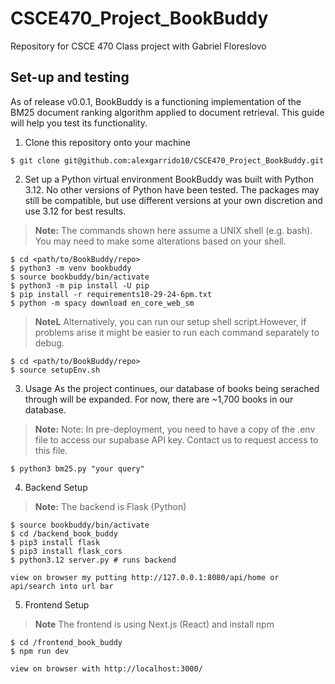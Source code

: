 # CSCE470_Project_BookBuddy
Repository for CSCE 470 Class project with Gabriel Floreslovo

## Set-up and testing
As of release v0.0.1, BookBuddy is a functioning implementation of the BM25 document ranking algorithm applied to document retrieval. This guide will help you test its functionality. 

1. Clone this repository onto your machine
```console
$ git clone git@github.com:alexgarrido10/CSCE470_Project_BookBuddy.git
```

2. Set up a Python virtual environment
BookBuddy was built with Python 3.12. No other versions of Python have been tested. The packages may still be compatible, but use different versions at your own discretion and use 3.12 for best results.
> **Note:** The commands shown here assume a UNIX shell (e.g. bash). You may need to make some alterations based on your shell.
```console
$ cd <path/to/BookBuddy/repo>
$ python3 -m venv bookbuddy
$ source bookbuddy/bin/activate
$ python3 -m pip install -U pip
$ pip install -r requirements10-29-24-6pm.txt
$ python -m spacy download en_core_web_sm
```
> **NoteL** 
Alternatively, you can run our setup shell script.However, if problems arise it might be easier to run each command separately to debug.
```console
$ cd <path/to/BookBuddy/repo>
$ source setupEnv.sh
```

3. Usage
As the project continues, our database of books being serached through will be expanded. For now, there are ~1,700 books in our database. 
> **Note:** Note: In pre-deployment, you need to have a copy of the .env file to access our supabase API key. Contact us to request access to this file.
```console
$ python3 bm25.py "your query"
```

4. Backend Setup
> **Note:** The backend is Flask (Python)
```console
$ source bookbuddy/bin/activate
$ cd /backend_book_buddy
$ pip3 install flask
$ pip3 install flask_cors
$ python3.12 server.py # runs backend

view on browser my putting http://127.0.0.1:8080/api/home or api/search into url bar
```
5. Frontend Setup
> **Note** The frontend is using Next.js (React) and install npm
```console
$ cd /frontend_book_buddy
$ npm run dev

view on browser with http://localhost:3000/
```